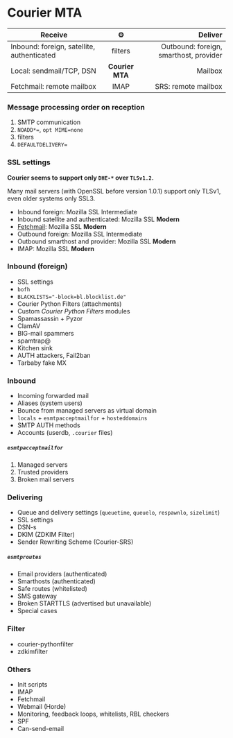 # Courier MTA


| Receive                                    | :gear:  |                                Deliver |
| ------------------------------------------ | :-----: | -------------------------------------: |
| Inbound: foreign, satellite, authenticated | filters | Outbound: foreign, smarthost, provider |
| Local: sendmail/TCP, DSN           | **Courier MTA** |                                Mailbox |
| Fetchmail: remote mailbox          |      IMAP       |                    SRS: remote mailbox |


### Message processing order on reception

1. SMTP communication
1. `NOADD*=`, `opt MIME=none`
1. filters
1. `DEFAULTDELIVERY=`

### SSL settings

**Courier seems to support only `DHE-*` over `TLSv1.2`.**

Many mail servers (with OpenSSL before version 1.0.1) support only TLSv1, even older systems only SSL3.

- Inbound foreign: Mozilla SSL Intermediate
- Inbound satellite and authenticated: Mozilla SSL **Modern**
- [Fetchmail](http://www.fetchmail.info/fetchmail-man.html#8): Mozilla SSL **Modern**
- Outbound foreign: Mozilla SSL Intermediate
- Outbound smarthost and provider: Mozilla SSL **Modern**
- IMAP: Mozilla SSL **Modern**


### Inbound (foreign)

- SSL settings
- `bofh`
- `BLACKLISTS="-block=bl.blocklist.de"`
- Courier Python Filters (attachments)
- Custom *Courier Python Filters* modules
- Spamassassin + Pyzor
- ClamAV
- BIG-mail spammers
- spamtrap@
- Kitchen sink
- AUTH attackers, Fail2ban
- Tarbaby fake MX

### Inbound

- Incoming forwarded mail
- Aliases (system users)
- Bounce from managed servers as virtual domain
- `locals` + `esmtpacceptmailfor` + `hosteddomains`
- SMTP AUTH methods
- Accounts (userdb, `.courier` files)

##### `esmtpacceptmailfor`

1. Managed servers
2. Trusted providers
3. Broken mail servers

### Delivering

- Queue and delivery settings (`queuetime`, `queuelo`, `respawnlo`, `sizelimit`)
- SSL settings
- DSN-s
- DKIM (ZDKIM Filter)
- Sender Rewriting Scheme (Courier-SRS)

##### `esmtproutes`

- Email providers (authenticated)
- Smarthosts (authenticated)
- Safe routes (whitelisted)
- SMS gateway
- Broken STARTTLS (advertised but unavailable)
- Special cases

### Filter

- courier-pythonfilter
- zdkimfilter

### Others

- Init scripts
- IMAP
- Fetchmail
- Webmail (Horde)
- Monitoring, feedback loops, whitelists, RBL checkers
- SPF
- Can-send-email

